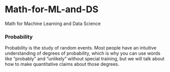 # Math-for-ML-and-DS
Math for Machine Learning and Data Science

### Probability
Probability is the study of random events. Most people have an intuitive
understanding of degrees of probability, which is why you can use
words like “probably” and “unlikely” without special training, but we
will talk about how to make quantitative claims about those degrees.
